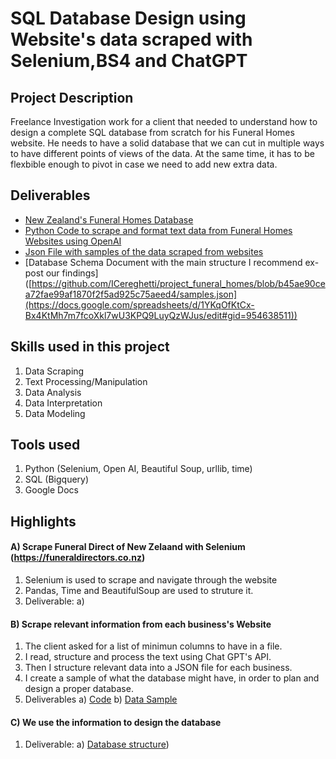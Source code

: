 # SQL Database Design using Website's data scraped with Selenium,BS4 and ChatGPT
## Project Description

Freelance Investigation work for a client that needed to understand how to design a complete SQL database from scratch for his Funeral Homes website. He needs to have a solid database that we can cut in multiple ways to have different points of views of the data. At the same time, it has to be flexbible enough to pivot in case we need to add new extra data.

## Deliverables

* [New Zealand's Funeral Homes Database](https://github.com/ICereghetti/project_funeral_homes/blob/b45ae90cea72fae99af1870f2f5ad925c75aeed4/funeral_homes_database.csv)
* [Python Code to scrape and format text data from Funeral Homes Websites using OpenAI](https://github.com/ICereghetti/project_funeral_homes/blob/b45ae90cea72fae99af1870f2f5ad925c75aeed4/scrape_website.py)
* [Json File with samples of the data scraped from websites](https://github.com/ICereghetti/project_funeral_homes/blob/b45ae90cea72fae99af1870f2f5ad925c75aeed4/samples.json)
* [Database Schema Document with the main structure I recommend ex-post our findings]
([https://github.com/ICereghetti/project_funeral_homes/blob/b45ae90cea72fae99af1870f2f5ad925c75aeed4/samples.json](https://docs.google.com/spreadsheets/d/1YKqOfKtCx-Bx4KtMh7m7fcoXkl7wU3KPQ9LuyQzWJus/edit#gid=954638511))

## Skills used in this project
1) Data Scraping
2) Text Processing/Manipulation
4) Data Analysis
6) Data Interpretation
7) Data Modeling

## Tools used

1) Python (Selenium, Open AI, Beautiful Soup, urllib, time)
2) SQL (Bigquery)
3) Google Docs

## Highlights
#### A) Scrape Funeral Direct of New Zelaand with Selenium (https://funeraldirectors.co.nz)
1) Selenium is used to scrape and navigate through the website
2) Pandas, Time and BeautifulSoup are used to struture it.
3) Deliverable:
a) [](https://github.com/ICereghetti/project_funeral_homes/blob/b45ae90cea72fae99af1870f2f5ad925c75aeed4/funeral_homes_database.csv)
#### B) Scrape relevant information from each business's Website
1) The client asked for a list of minimun columns to have in a file.
2) I read, structure and process the text using Chat GPT's API.
3) Then I structure relevant data into a JSON file for each business.
4) I create a sample of what the database might have, in order to plan and design a proper database.
5) Deliverables
a) [Code](https://github.com/ICereghetti/project_funeral_homes/blob/b45ae90cea72fae99af1870f2f5ad925c75aeed4/scrape_website.py)
b) [Data Sample](https://github.com/ICereghetti/project_funeral_homes/blob/b45ae90cea72fae99af1870f2f5ad925c75aeed4/samples.json)
#### C) We use the information to design the database  
1) Deliverable:
a) [Database structure](https://docs.google.com/spreadsheets/d/1YKqOfKtCx-Bx4KtMh7m7fcoXkl7wU3KPQ9LuyQzWJus/edit#gid=954638511))
